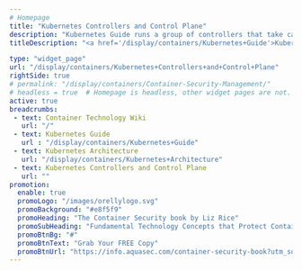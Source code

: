 ```yaml
---
# Homepage
title: "Kubernetes Controllers and Control Plane"
description: "Kubernetes Guide runs a group of controllers that take care of routine tasks to ensure the desired state of the cluster matches the observed state. Basically, each controller is responsible for a particular resource in the Kubernetes world. This page gathers resources about the Kubernetes controllers including information about replication controllers, node controllers and the Kubernetes controller manager."
titleDescription: "<a href='/display/containers/Kubernetes+Guide'>Kubernetes Guide</a> runs a group of controllers that take care of routine tasks to ensure the desired state of the cluster matches the observed state. Basically, each controller is responsible for a particular resource in the Kubernetes world. This page gathers resources about the <a href='https://blog.aquasec.com/managing-kubernetes-secrets' class='external-link' target='_blank'>Kubernetes </a> controllers including information about replication controllers, node controllers and the Kubernetes controller manager." 

type: "widget_page"
url: "/display/containers/Kubernetes+Controllers+and+Control+Plane" 
rightSide: true 
# permalink: "/display/containers/Container-Security-Management/"
# headless = true  # Homepage is headless, other widget pages are not.
active: true
breadcrumbs:
 - text: Container Technology Wiki
   url: "/"
 - text: Kubernetes Guide
   url : "/display/containers/Kubernetes+Guide"
 - text: Kubernetes Architecture
   url: "/display/containers/Kubernetes+Architecture"
 - text: Kubernetes Controllers and Control Plane
   url: ""
promotion:
  enable: true
  promoLogo: "/images/orellylogo.svg"
  promoBackground: "#e8f5f9"
  promoHeading: "The Container Security book by Liz Rice"
  promoSubHeading: "Fundamental Technology Concepts that Protect Containerized Applications"
  promoBtnBg: "#"
  promoBtnText: "Grab Your FREE Copy"
  promoBtnUrl: "https://info.aquasec.com/container-security-book?utm_source=wiki"
---
```



